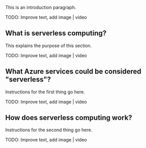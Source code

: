 This is an introduction paragraph.

<div style="background='yellow'">TODO: Improve text, add image | video</div>

## What is serverless computing?

This explains the purpose of this section.

<div style="background='yellow'">TODO: Improve text, add image | video</div>

## What Azure services could be considered "serverless"?

Instructions for the first thing go here.

<div style="background='yellow'">TODO: Improve text, add image | video</div>

## How does serverless computing work?

Instructions for the second thing go here.

<div style="background='yellow'">TODO: Improve text, add image | video</div>